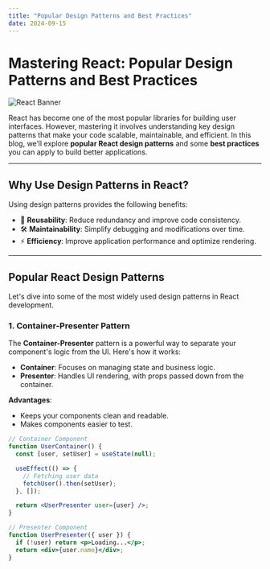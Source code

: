 ```yaml
---
title: "Popular Design Patterns and Best Practices"
date: 2024-09-15
---
```


# Mastering React: Popular Design Patterns and Best Practices

![React Banner]([https://source.unsplash.com/featured/?ReactJS,code](https://plus.unsplash.com/premium_photo-1685086785054-d047cdc0e525?q=80&w=1932&auto=format&fit=crop&ixlib=rb-4.0.3&ixid=M3wxMjA3fDB8MHxwaG90by1wYWdlfHx8fGVufDB8fHx8fA%3D%3D))

React has become one of the most popular libraries for building user interfaces. However, mastering it involves understanding key design patterns that make your code scalable, maintainable, and efficient. In this blog, we’ll explore **popular React design patterns** and some **best practices** you can apply to build better applications.

---

## Why Use Design Patterns in React?

Using design patterns provides the following benefits:

- 🔄 **Reusability**: Reduce redundancy and improve code consistency.
- 🛠 **Maintainability**: Simplify debugging and modifications over time.
- ⚡ **Efficiency**: Improve application performance and optimize rendering.

---

## Popular React Design Patterns

Let's dive into some of the most widely used design patterns in React development.

### 1. Container-Presenter Pattern

The **Container-Presenter** pattern is a powerful way to separate your component's logic from the UI. Here's how it works:

- **Container**: Focuses on managing state and business logic.
- **Presenter**: Handles UI rendering, with props passed down from the container.

**Advantages**:
- Keeps your components clean and readable.
- Makes components easier to test.

```jsx
// Container Component
function UserContainer() {
  const [user, setUser] = useState(null);

  useEffect(() => {
    // Fetching user data
    fetchUser().then(setUser);
  }, []);

  return <UserPresenter user={user} />;
}

// Presenter Component
function UserPresenter({ user }) {
  if (!user) return <p>Loading...</p>;
  return <div>{user.name}</div>;
}
